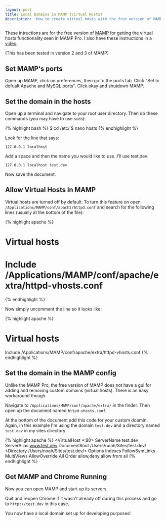 ```yaml
---
layout: post
title: Local Domains in MAMP (Virtual Hosts)
description: 'How to create virtual hosts with the free version of MAMP. Example: <code>http://test.dev/</code>.'
---
```


These intructions are for the free version of [MAMP](http://www.mamp.info/) for getting the virtual hosts functionality seen in MAMP Pro. I also have these instructions in a [video](http://youtu.be/QNX05ebHtKI).

(This has been tested in version 2 and 3 of MAMP)

## Set MAMP's ports

Open up MAMP, click on preferences, then go to the ports tab. Click "Set to defualt Apache and MySQL ports". Click okay and shutdown MAMP.

## Set the domain in the hosts

Open up a terminal and navigate to your root user directory. Then do these commands (you may have to use `sudo`):

{% highlight bash %}
$ cd /etc/
$ nano hosts
{% endhighlight %}

Look for the line that says:

    127.0.0.1 localhost

Add a space and then the name you would like to use. I'll use test.dev:

    127.0.0.1 localhost test.dev

Now save the document.

## Allow Virtual Hosts in MAMP

Virtual hosts are turned off by default. To turn this feature on open `/Applications/MAMP/conf/apach2/httpd.conf` and search for the following lines (usually at the bottom of the file):

{% highlight apache %}
# Virtual hosts
# Include /Applications/MAMP/conf/apache/extra/httpd-vhosts.conf
{% endhighlight %}

Now simply uncomment the line so it looks like:

{% highlight apache %}
# Virtual hosts
Include /Applications/MAMP/conf/apache/extra/httpd-vhosts.conf
{% endhighlight %}

## Set the domain in the MAMP config

Unlike the MAMP Pro, the free version of MAMP does not have a gui for adding and removing custom domains (virtual hosts). There is an easy workaround though.

Navigate to `/Applications/MAMP/conf/apache/extra/` in the finder. Then open up the document named `httpd-vhosts.conf`.

At the bottom of the document add this code for your custom doamin. Again, in this example I'm using the domain `test.dev` and a directory named `test.dev` in my sites directory:

{% highlight apache %}
<VirtualHost *:80>
    ServerName test.dev
    ServerAlias www.test.dev
    DocumentRoot /Users/noah/Sites/test.dev/
    <Directory /Users/noah/Sites/test.dev/>
        Options Indexes FollowSymLinks MultiViews
        AllowOverride All
        Order allow,deny
        allow from all
    </Directory>
</VirtualHost>
{% endhighlight %}

## Get MAMP and Chrome Running

Now you can open MAMP and start up its servers.

Quit and reopen Chrome if it wasn't already off during this process and go to `http://test.dev` in this case.

You now have a local domain set up for developing purposes!
